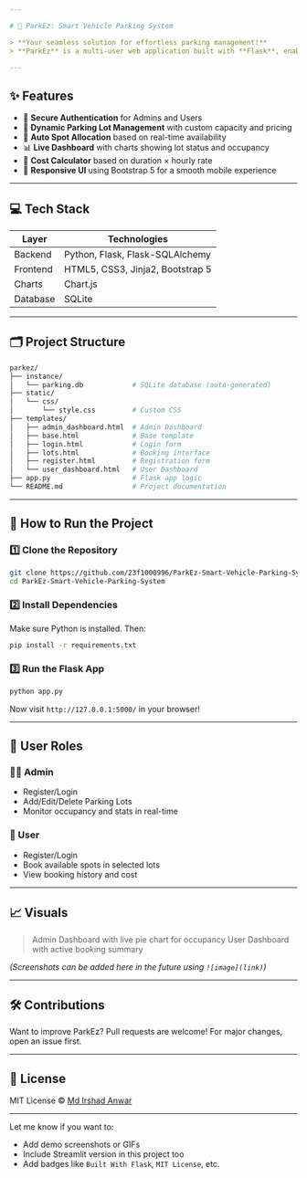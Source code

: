 ```yaml
---

# 🚗 ParkEz: Smart Vehicle Parking System

> **Your seamless solution for effortless parking management!**
> **ParkEz** is a multi-user web application built with **Flask**, enabling **Admins** and **Users** to efficiently manage parking lots and vehicle bookings.

---
```


## ✨ Features

* 🔑 **Secure Authentication** for Admins and Users
* 🧭 **Dynamic Parking Lot Management** with custom capacity and pricing
* 🎯 **Auto Spot Allocation** based on real-time availability
* 📊 **Live Dashboard** with charts showing lot status and occupancy
* 🧾 **Cost Calculator** based on duration × hourly rate
* 📱 **Responsive UI** using Bootstrap 5 for a smooth mobile experience

---

## 💻 Tech Stack

| Layer    | Technologies                     |
| -------- | -------------------------------- |
| Backend  | Python, Flask, Flask-SQLAlchemy  |
| Frontend | HTML5, CSS3, Jinja2, Bootstrap 5 |
| Charts   | Chart.js                         |
| Database | SQLite                           |

---

## 🗂️ Project Structure

```bash
parkez/
├── instance/
│   └── parking.db            # SQLite database (auto-generated)
├── static/
│   └── css/
│       └── style.css         # Custom CSS
├── templates/
│   ├── admin_dashboard.html  # Admin Dashboard
│   ├── base.html             # Base template
│   ├── login.html            # Login form
│   ├── lots.html             # Booking interface
│   ├── register.html         # Registration form
│   └── user_dashboard.html   # User Dashboard
├── app.py                    # Flask app logic
└── README.md                 # Project documentation
```

---

## 🚀 How to Run the Project

### 1️⃣ Clone the Repository

```bash
git clone https://github.com/23f1000996/ParkEz-Smart-Vehicle-Parking-System.git
cd ParkEz-Smart-Vehicle-Parking-System
```

### 2️⃣ Install Dependencies

Make sure Python is installed. Then:

```bash
pip install -r requirements.txt
```

### 3️⃣ Run the Flask App

```bash
python app.py
```

Now visit `http://127.0.0.1:5000/` in your browser!

---

## 🧪 User Roles

### 👨‍💼 Admin

* Register/Login
* Add/Edit/Delete Parking Lots
* Monitor occupancy and stats in real-time

### 👤 User

* Register/Login
* Book available spots in selected lots
* View booking history and cost

---

## 📈 Visuals

> Admin Dashboard with live pie chart for occupancy
> User Dashboard with active booking summary

*(Screenshots can be added here in the future using `![image](link)`)*

---

## 🛠️ Contributions

Want to improve ParkEz?
Pull requests are welcome! For major changes, open an issue first.

---

## 📄 License

MIT License © [Md Irshad Anwar](https://github.com/23f1000996)

---

Let me know if you want to:

* Add demo screenshots or GIFs
* Include Streamlit version in this project too
* Add badges like `Built With Flask`, `MIT License`, etc.
